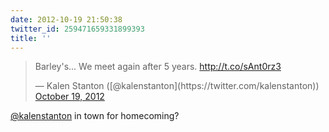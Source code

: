 ```yaml
---
date: 2012-10-19 21:50:38
twitter_id: 259471659331899393
title: ''
---
```


<blockquote class="twitter-tweet"><p lang="en" dir="ltr">Barley&#39;s... We meet again after 5 years. <a href="http://t.co/sAnt0rz3">http://t.co/sAnt0rz3</a></p>&mdash; Kalen Stanton ([@kalenstanton](https://twitter.com/kalenstanton)) <a href="https://twitter.com/kalenstanton/status/259417132905943041?ref_src=twsrc%5Etfw">October 19, 2012</a></blockquote>
<script async src="https://platform.twitter.com/widgets.js" charset="utf-8"></script>

[@kalenstanton](https://twitter.com/kalenstanton) in town for homecoming?
